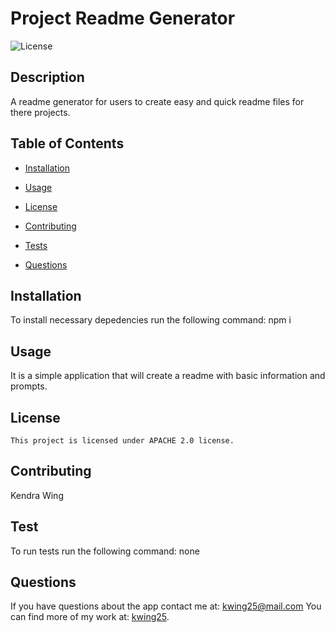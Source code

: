 # Project Readme Generator
  ![License](https://img.shields.io/badge/License-APACHE%202.0-blue.svg)

  ## Description 

  A readme generator for users to create easy and quick readme files for there projects.

  ## Table of Contents

  * [Installation](#installation)

  * [Usage](#usage)


 * [License](#license) 


  * [Contributing](#contributing)

  * [Tests](#tests)

  * [Questions](#questions)
  
  ## Installation

  To install necessary depedencies run the following command:
  npm i

  ## Usage

  It is a simple application that will create a readme with basic information and prompts.

  ## License
    
    This project is licensed under APACHE 2.0 license.

  ## Contributing 

  Kendra Wing

  ## Test

  To run tests run the following command:
  none

  ## Questions

  If you have questions about the app contact me at:
  kwing25@mail.com
  You can find more of my work at:
  [kwing25](https://github.com/kwing25).
